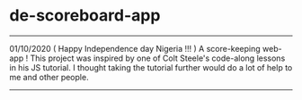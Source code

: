 # de-scoreboard-app
________________________________________________________________________________________
01/10/2020 ( Happy Independence day Nigeria !!! )
A score-keeping web-app !
This project was inspired by one of Colt Steele's code-along lessons in his JS tutorial.
I thought taking the tutorial further would do a lot of help to me and other people.
________________________________________________________________________________________

